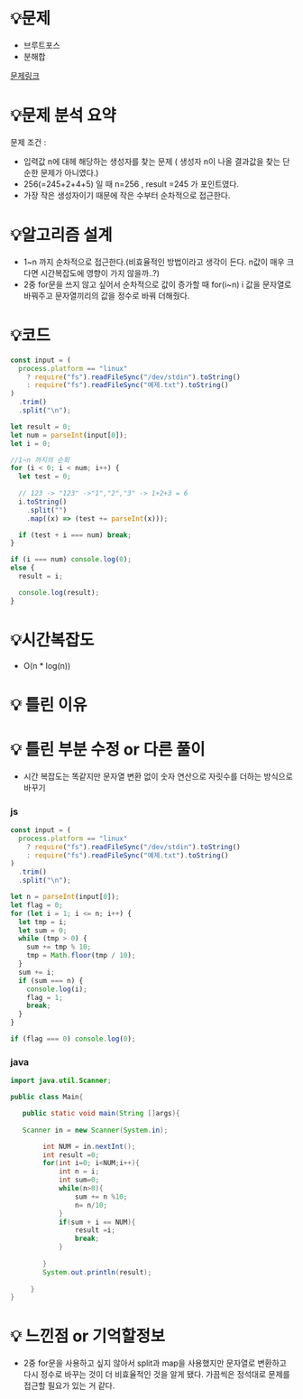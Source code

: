 # 💡**문제**

- 브루트포스
- 분해합
  
[문제링크](https://www.acmicpc.net/problem/2231)


# 💡**문제 분석 요약**

문제 조건 : 

- 입력값 n에 대헤 해당하는 생성자를 찾는 문제 ( 생성자 n이 나올 결과값을 찾는 단순한 문제가 아니였다.)
- 256(=245+2+4+5) 일 때 n=256 , result =245 가 포인트였다.
- 가장 작은 생성자이기 때문에 작은 수부터 순차적으로 접근한다.

# 💡**알고리즘 설계**

- 1~n 까지 순차적으로 접근한다.(비효율적인 방법이라고 생각이 든다. n값이 매우 크다면 시간복잡도에 영향이 가지 않을까..?)
- 2중 for문을 쓰지 않고 싶어서 순차적으로 값이 증가할 때 for(i~n) i 값을 문자열로 바꿔주고 문자열끼리의 값을 정수로 바꿔 더해줬다.

# 💡코드

```jsx
const input = (
  process.platform == "linux"
    ? require("fs").readFileSync("/dev/stdin").toString()
    : require("fs").readFileSync("예제.txt").toString()
)
  .trim()
  .split("\n");

let result = 0;
let num = parseInt(input[0]);
let i = 0;

//1~n 까지의 순회
for (i < 0; i < num; i++) {
  let test = 0;
  
  // 123 -> "123" ->"1","2","3" -> 1+2+3 = 6
  i.toString()
    .split("")
    .map((x) => (test += parseInt(x)));

  if (test + i === num) break;
}

if (i === num) console.log(0);
else {
  result = i;

  console.log(result);
}

```

# 💡시간복잡도

- O(n * log(n))

# 💡 틀린 이유

# 💡 틀린 부분 수정 or 다른 풀이

- 시간 복잡도는 똑같지만 문자열 변환 없이 숫자 연산으로 자릿수를 더하는 방식으로 바꾸기


### js

```jsx
const input = (
  process.platform == "linux"
    ? require("fs").readFileSync("/dev/stdin").toString()
    : require("fs").readFileSync("예제.txt").toString()
)
  .trim()
  .split("\n");

let n = parseInt(input[0]);
let flag = 0;
for (let i = 1; i <= n; i++) {
  let tmp = i;
  let sum = 0;
  while (tmp > 0) {
    sum += tmp % 10;
    tmp = Math.floor(tmp / 10);
  }
  sum += i;
  if (sum === n) {
    console.log(i);
    flag = 1;
    break;
  }
}

if (flag === 0) console.log(0);
```

### java

```java
import java.util.Scanner;

public class Main{

   public static void main(String []args){
        
   Scanner in = new Scanner(System.in);

        int NUM = in.nextInt();
        int result =0;
        for(int i=0; i<NUM;i++){
            int n = i;
            int sum=0;
            while(n>0){
                sum += n %10;
                n= n/10;
            }
            if(sum + i == NUM){
                result =i;
                break;
            }
  
        }
        System.out.println(result);
        
     }
}

```

# 💡 느낀점 or 기억할정보

- 2중 for문을 사용하고 싶지 않아서 split과 map을 사용했지만 문자열로 변환하고 다시 정수로 바꾸는 것이 더 비효율적인 것을 알게 됐다. 가끔씩은 정석대로 문제를 접근할 필요가 있는 거 같다.
